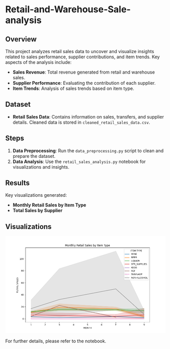 # Retail-and-Warehouse-Sale-analysis

## Overview
This project analyzes retail sales data to uncover and visualize insights related to sales performance, supplier contributions, and item trends. Key aspects of the analysis include:

- **Sales Revenue**: Total revenue generated from retail and warehouse sales.
- **Supplier Performance**: Evaluating the contribution of each supplier.
- **Item Trends**: Analysis of sales trends based on item type.

## Dataset
- **Retail Sales Data**: Contains information on sales, transfers, and supplier details. Cleaned data is stored in `cleaned_retail_sales_data.csv`.

## Steps
1. **Data Preprocessing**: Run the `data_preprocessing.py` script to clean and prepare the dataset.
2. **Data Analysis**: Use the `retail_sales_analysis.py` notebook for visualizations and insights.

## Results
Key visualizations generated:
- **Monthly Retail Sales by Item Type**
- **Total Sales by Supplier**



## Visualizations
![Sales Trend](Retail-and-wherehouse-Sale-analysis/Visualizations/sales_trends.png)

For further details, please refer to the notebook.
